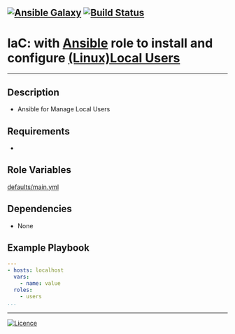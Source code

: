 [![Ansible Galaxy](https://img.shields.io/badge/Ansible%20Galaxy-Local%20Users-blue.svg)](https://git.io/fjRao)  [![Build Status](https://travis-ci.org/wluisaraujo/iac-ansible-local-users.svg?branch=master)](https://travis-ci.org/wluisaraujo/iac-ansible-local-users)
---
# IaC: with [Ansible](https://www.ansible.com) role to install and configure [(Linux)Local Users](www.guiafoca.org/)
------------

Description
------------

 * Ansible for Manage Local Users

Requirements
------------

 *

Role Variables
--------------

[defaults/main.yml](defaults/main.yml)

Dependencies
------------

* None

Example Playbook
----------------
```yaml
---
- hosts: localhost
  vars:
    - name: value
  roles:
    - users
...
```

----------------
[![Licence](https://img.shields.io/badge/License-GPL%20v3-red.svg)](https://www.gnu.org/licenses/gpl-3.0.pt-br.html)